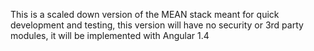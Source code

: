 This is a scaled down version of the MEAN stack meant for quick development and testing, this version will have no security or 3rd party modules, it will be implemented with Angular 1.4